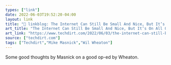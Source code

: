 ```yaml
---
types: ["link"]
date: 2022-06-03T19:52:20-04:00
layout: link
title: "🔗 linkblog: The Internet Can Still Be Small And Nice, But It’s On All Of Us To Make That Work | Techdirt'"
art_title: "The Internet Can Still Be Small And Nice, But It’s On All Of Us To Make That Work | Techdirt"
art_link: "https://www.techdirt.com/2022/06/03/the-internet-can-still-be-small-and-nice-but-its-on-all-of-us-to-make-that-work/"
source: ["techdirt.com"]
tags: ["Techdirt","Mike Masnick","Wil Wheaton"]
---
```

Some good thoughts by Masnick on a good op-ed by Wheaton.
 
